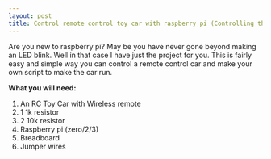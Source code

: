 ```yaml
---
layout: post
title: Control remote control toy car with raspberry pi (Controlling the remote)
---
```


Are you new to raspberry pi? May be you have never gone beyond making an LED blink. Well in that case I have just the project for you. This is fairly easy and simple way you can control a remote control car and make your own script to make the car run. 

**What you will need:**
1. An RC Toy Car with Wireless remote
2. 1 1k resistor
3. 2 10k resistor
4. Raspberry pi (zero/2/3)
5. Breadboard
6. Jumper wires




<!-- ![_config.yml]({{ site.baseurl }}/images/config.png) -->

<!-- The easiest way to make your first post is to edit this one. Go into /_posts/ and update the Hello World markdown file. For more instructions head over to the [Jekyll Now repository](https://github.com/barryclark/jekyll-now) on GitHub. -->